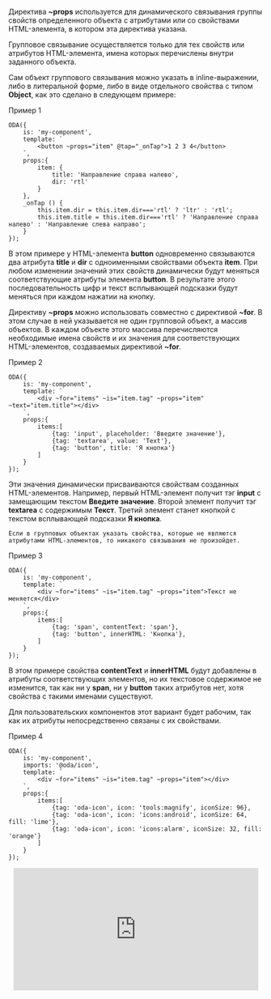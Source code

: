 Директива **~props** используется для динамического связывания группы свойств определенного объекта с атрибутами или со свойствами HTML-элемента, в котором эта директива указана.

Групповое связывание осуществляется только для тех свойств или атрибутов HTML-элемента, имена которых перечислены внутри заданного объекта.

Сам объект группового связывания можно указать в inline-выражении, либо в литеральной форме, либо в виде отдельного свойства с типом **Object**, как это сделано в следующем примере:

Пример 1
```javascript_run_edit_[my-component.js]
ODA({
    is: 'my-component',
    template: `
        <button ~props="item" @tap="_onTap">1 2 3 4</button>
    `,
    props:{
        item: {
            title: 'Направление справа налево',
            dir: 'rtl'
        }
    },
    _onTap () {
        this.item.dir = this.item.dir==='rtl' ? 'ltr' : 'rtl';
        this.item.title = this.item.dir==='rtl' ? 'Направление справа налево' : 'Направление слева направо';
    }
});
```

В этом примере у HTML-элемента **button** одновременно связываются два атрибута **title** и **dir** с одноименными свойствами объекта **item**. При любом изменении значений этих свойств динамически будут меняться соответствующие атрибуты элемента **button**. В результате этого последовательность цифр и текст всплывающей подсказки будут меняться при каждом нажатии на кнопку.

Директиву **~props** можно использовать совместно с директивой **~for**. В этом случае в ней указывается не один групповой объект, а массив объектов. В каждом объекте этого массива перечисляются необходимые имена свойств и их значения для соответствующих HTML-элементов, создаваемых директивой **~for**.

Пример 2
```javascript_run_edit_[my-component.js]
ODA({
    is: 'my-component',
    template: `
        <div ~for="items" ~is="item.tag" ~props="item" ~text="item.title"></div>
    `,
    props:{
        items:[
            {tag: 'input', placeholder: 'Введите значение'},
            {tag: 'textarea', value: 'Text'},
            {tag: 'button', title: 'Я кнопка'}
        ]
    }
});
```

Эти значения динамически присваиваются свойствам созданных HTML-элементов. Например, первый HTML-элемент получит тэг **input** с замещающим текстом **Введите значение**. Второй элемент получит тэг **textarea** с содержимым **Текст**. Третий элемент станет кнопкой с текстом всплывающей подсказки **Я кнопка**.

```error_md
Если в групповых объектах указать свойства, которые не являются атрибутами HTML-элементов, то никакого связывания не произойдет.
```

Пример 3

```javascript_error_run_edit_[my-component.js]
ODA({
    is: 'my-component',
    template: `
        <div ~for="items" ~is="item.tag" ~props="item">Текст не меняется</div>
    `,
    props:{
        items:[
            {tag: 'span', contentText: 'span'},
            {tag: 'button', innerHTML: 'Кнопка'},
        ]
    }
});
```

В этом примере свойства **contentText** и **innerHTML** будут добавлены в атрибуты соответствующих элементов, но их текстовое содержимое не изменится, так как ни у **span**, ни у **button** таких атрибутов нет, хотя свойства с такими именами существуют.

Для пользовательских компонентов этот вариант будет рабочим, так как их атрибуты непосредственно связаны с их свойствами.

Пример 4

```javascript_run_edit_[my-component.js]_h=200_
ODA({
    is: 'my-component',
    imports: '@oda/icon',
    template: `
        <div ~for="items" ~is="item.tag" ~props="item"></div>
    `,
    props:{
        items:[
            {tag: 'oda-icon', icon: 'tools:magnify', iconSize: 96},
            {tag: 'oda-icon', icon: 'icons:android', iconSize: 64, fill: 'lime'},
            {tag: 'oda-icon', icon: 'icons:alarm', iconSize: 32, fill: 'orange'}
        ]
    }
});
```

<div style="position:relative;padding-bottom:48%; margin:10px">
    <iframe src="https://www.youtube.com/embed/JU-T3ZRUhqM?start=0" frameborder="0" allow="accelerometer; autoplay; encrypted-media; gyroscope; picture-in-picture" allowfullscreen
    	style="position:absolute;width:100%;height:100%;"></iframe>
</div>
